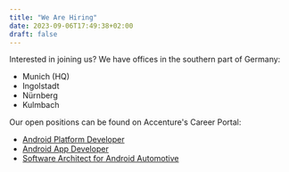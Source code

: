 ```yaml
---
title: "We Are Hiring"
date: 2023-09-06T17:49:38+02:00
draft: false
---
```


Interested in joining us? We have offices in the southern part of Germany:

- Munich (HQ)
- Ingolstadt
- Nürnberg
- Kulmbach

Our open positions can be found on Accenture's Career Portal:

- [Android Platform Developer](https://accenture.wd3.myworkdayjobs.com/en-US/AccentureCareers/job/Munich-Balan-Campus-Building-17/Android-Platform-Developer--all-genders-_R00036461)
- [Android App Developer](https://accenture.wd3.myworkdayjobs.com/AccentureCareers/job/Munich-Balan-Campus-Building-17/Android-App-Developer-Infotainment--all-genders-_R00167347-1)
- [Software Architect for Android Automotive](https://accenture.wd3.myworkdayjobs.com/AccentureCareers/job/Munich-Balan-Campus-Building-17/Software-Architect-for-Android-Automotive-based-Infotainment-Systems--all-genders-_R00167349)
